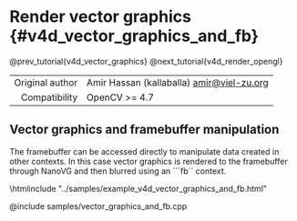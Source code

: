 # Render vector graphics {#v4d_vector_graphics_and_fb}

@prev_tutorial{v4d_vector_graphics}
@next_tutorial{v4d_render_opengl}

|    |    |
| -: | :- |
| Original author | Amir Hassan (kallaballa) <amir@viel-zu.org> |
| Compatibility | OpenCV >= 4.7 |

## Vector graphics and framebuffer manipulation
The framebuffer can be accessed directly to manipulate data created in other contexts. In this case vector graphics is rendered to the framebuffer through NanoVG and then blurred using an ```fb`` context.

\htmlinclude "../samples/example_v4d_vector_graphics_and_fb.html"

@include samples/vector_graphics_and_fb.cpp
